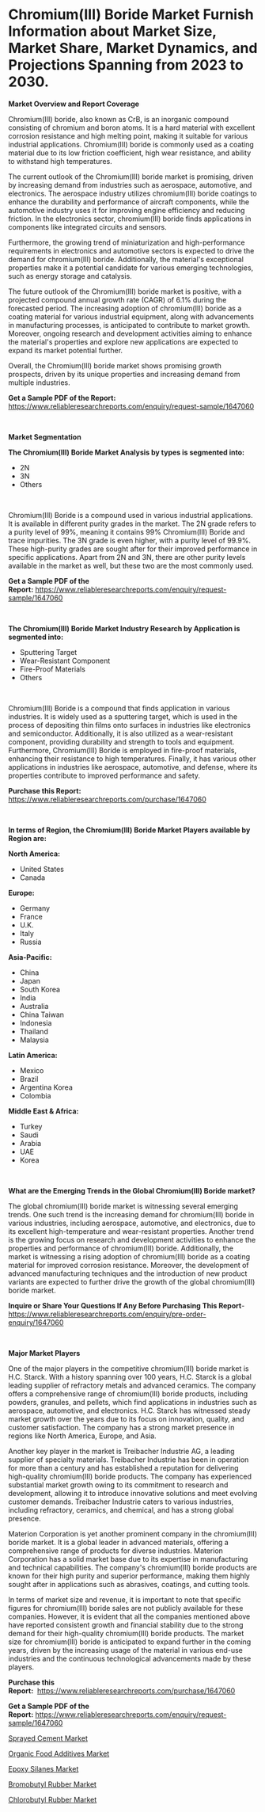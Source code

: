 <p><h1>Chromium(III) Boride Market Furnish Information about Market Size, Market Share, Market Dynamics, and Projections Spanning from 2023 to 2030.</h1></p><p><strong>Market Overview and Report Coverage</strong></p>
<p><p>Chromium(III) boride, also known as CrB, is an inorganic compound consisting of chromium and boron atoms. It is a hard material with excellent corrosion resistance and high melting point, making it suitable for various industrial applications. Chromium(III) boride is commonly used as a coating material due to its low friction coefficient, high wear resistance, and ability to withstand high temperatures.</p><p>The current outlook of the Chromium(III) boride market is promising, driven by increasing demand from industries such as aerospace, automotive, and electronics. The aerospace industry utilizes chromium(III) boride coatings to enhance the durability and performance of aircraft components, while the automotive industry uses it for improving engine efficiency and reducing friction. In the electronics sector, chromium(III) boride finds applications in components like integrated circuits and sensors.</p><p>Furthermore, the growing trend of miniaturization and high-performance requirements in electronics and automotive sectors is expected to drive the demand for chromium(III) boride. Additionally, the material's exceptional properties make it a potential candidate for various emerging technologies, such as energy storage and catalysis.</p><p>The future outlook of the Chromium(III) boride market is positive, with a projected compound annual growth rate (CAGR) of 6.1% during the forecasted period. The increasing adoption of chromium(III) boride as a coating material for various industrial equipment, along with advancements in manufacturing processes, is anticipated to contribute to market growth. Moreover, ongoing research and development activities aiming to enhance the material's properties and explore new applications are expected to expand its market potential further.</p><p>Overall, the Chromium(III) boride market shows promising growth prospects, driven by its unique properties and increasing demand from multiple industries.</p></p>
<p><strong>Get a Sample PDF of the Report:</strong> <a href="https://www.reliableresearchreports.com/enquiry/request-sample/1647060">https://www.reliableresearchreports.com/enquiry/request-sample/1647060</a></p>
<p>&nbsp;</p>
<p><strong>Market Segmentation</strong></p>
<p><strong>The Chromium(III) Boride Market Analysis by types is segmented into:</strong></p>
<p><ul><li>2N</li><li>3N</li><li>Others</li></ul></p>
<p>&nbsp;</p>
<p><p>Chromium(III) Boride is a compound used in various industrial applications. It is available in different purity grades in the market. The 2N grade refers to a purity level of 99%, meaning it contains 99% Chromium(III) Boride and trace impurities. The 3N grade is even higher, with a purity level of 99.9%. These high-purity grades are sought after for their improved performance in specific applications. Apart from 2N and 3N, there are other purity levels available in the market as well, but these two are the most commonly used.</p></p>
<p><strong>Get a Sample PDF of the Report:</strong>&nbsp;<a href="https://www.reliableresearchreports.com/enquiry/request-sample/1647060">https://www.reliableresearchreports.com/enquiry/request-sample/1647060</a></p>
<p>&nbsp;</p>
<p><strong>The Chromium(III) Boride Market Industry Research by Application is segmented into:</strong></p>
<p><ul><li>Sputtering Target</li><li>Wear-Resistant Component</li><li>Fire-Proof Materials</li><li>Others</li></ul></p>
<p>&nbsp;</p>
<p><p>Chromium(III) Boride is a compound that finds application in various industries. It is widely used as a sputtering target, which is used in the process of depositing thin films onto surfaces in industries like electronics and semiconductor. Additionally, it is also utilized as a wear-resistant component, providing durability and strength to tools and equipment. Furthermore, Chromium(III) Boride is employed in fire-proof materials, enhancing their resistance to high temperatures. Finally, it has various other applications in industries like aerospace, automotive, and defense, where its properties contribute to improved performance and safety.</p></p>
<p><strong>Purchase this Report:</strong>&nbsp; <a href="https://www.reliableresearchreports.com/purchase/1647060">https://www.reliableresearchreports.com/purchase/1647060</a></p>
<p>&nbsp;</p>
<p><strong>In terms of Region, the Chromium(III) Boride Market Players available by Region are:</strong></p>
<p>
    <p> <strong> North America: </strong>
        <ul>
            <li>United States</li>
            <li>Canada</li>
        </ul>
        </p> 
    <p> <strong> Europe: </strong>
        <ul>
            <li>Germany</li>
            <li>France</li>
            <li>U.K.</li>
            <li>Italy</li>
            <li>Russia</li>
        </ul>
        </p> 
    <p> <strong> Asia-Pacific: </strong>
        <ul>
            <li>China</li>
            <li>Japan</li>
            <li>South Korea</li>
            <li>India</li>
            <li>Australia</li>
            <li>China Taiwan</li>
            <li>Indonesia</li>
            <li>Thailand</li>
            <li>Malaysia</li>
        </ul>
        </p> 
    <p> <strong> Latin America: </strong>
        <ul>
            <li>Mexico</li>
            <li>Brazil</li>
            <li>Argentina Korea</li>
            <li>Colombia</li>
        </ul>
        </p> 
    <p> <strong> Middle East & Africa: </strong>
        <ul>
            <li>Turkey</li>
            <li>Saudi</li>
            <li>Arabia</li>
            <li>UAE</li>
            <li>Korea</li>
        </ul>
    </p>
    </p>
<p>&nbsp;</p>
<p><strong>What are the Emerging Trends in the Global Chromium(III) Boride market?</strong></p>
<p><p>The global chromium(III) boride market is witnessing several emerging trends. One such trend is the increasing demand for chromium(III) boride in various industries, including aerospace, automotive, and electronics, due to its excellent high-temperature and wear-resistant properties. Another trend is the growing focus on research and development activities to enhance the properties and performance of chromium(III) boride. Additionally, the market is witnessing a rising adoption of chromium(III) boride as a coating material for improved corrosion resistance. Moreover, the development of advanced manufacturing techniques and the introduction of new product variants are expected to further drive the growth of the global chromium(III) boride market.</p></p>
<p><strong>Inquire or Share Your Questions If Any Before Purchasing This Report</strong>- <a href="https://www.reliableresearchreports.com/enquiry/pre-order-enquiry/1647060">https://www.reliableresearchreports.com/enquiry/pre-order-enquiry/1647060</a></p>
<p>&nbsp;</p>
<p><strong>Major Market Players</strong></p>
<p><p>One of the major players in the competitive chromium(III) boride market is H.C. Starck. With a history spanning over 100 years, H.C. Starck is a global leading supplier of refractory metals and advanced ceramics. The company offers a comprehensive range of chromium(III) boride products, including powders, granules, and pellets, which find applications in industries such as aerospace, automotive, and electronics. H.C. Starck has witnessed steady market growth over the years due to its focus on innovation, quality, and customer satisfaction. The company has a strong market presence in regions like North America, Europe, and Asia.</p><p>Another key player in the market is Treibacher Industrie AG, a leading supplier of specialty materials. Treibacher Industrie has been in operation for more than a century and has established a reputation for delivering high-quality chromium(III) boride products. The company has experienced substantial market growth owing to its commitment to research and development, allowing it to introduce innovative solutions and meet evolving customer demands. Treibacher Industrie caters to various industries, including refractory, ceramics, and chemical, and has a strong global presence.</p><p>Materion Corporation is yet another prominent company in the chromium(III) boride market. It is a global leader in advanced materials, offering a comprehensive range of products for diverse industries. Materion Corporation has a solid market base due to its expertise in manufacturing and technical capabilities. The company's chromium(III) boride products are known for their high purity and superior performance, making them highly sought after in applications such as abrasives, coatings, and cutting tools.</p><p>In terms of market size and revenue, it is important to note that specific figures for chromium(III) boride sales are not publicly available for these companies. However, it is evident that all the companies mentioned above have reported consistent growth and financial stability due to the strong demand for their high-quality chromium(III) boride products. The market size for chromium(III) boride is anticipated to expand further in the coming years, driven by the increasing usage of the material in various end-use industries and the continuous technological advancements made by these players.</p></p>
<p><strong>Purchase this Report:</strong>&nbsp;&nbsp;<a href="https://www.reliableresearchreports.com/purchase/1647060">https://www.reliableresearchreports.com/purchase/1647060</a></p>
<p></p>
<p><strong>Get a Sample PDF of the Report:</strong>&nbsp;<a href="https://www.reliableresearchreports.com/enquiry/request-sample/1647060">https://www.reliableresearchreports.com/enquiry/request-sample/1647060</a></p>
<p><p><a href="https://medium.com/@andem140256/sprayed-cement-market-share-evolution-and-market-growth-trends-2023-2030-4fc9d861d731">Sprayed Cement Market</a></p><p><a href="https://medium.com/@landis15236/organic-food-additives-market-share-evolution-and-market-growth-trends-2023-2030-c75609249524">Organic Food Additives Market</a></p><p><a href="https://medium.com/@emiliomartelli542/epoxy-silanes-market-size-cagr-trends-2024-2030-26382fed37a5">Epoxy Silanes Market</a></p><p><a href="https://medium.com/@kanew14036/bromobutyl-rubber-market-competitive-analysis-market-trends-and-forecast-to-2030-d959416a5e22">Bromobutyl Rubber Market</a></p><p><a href="https://medium.com/@scanw41036/chlorobutyl-rubber-market-the-key-to-successful-business-strategy-forecast-till-2030-8a4f31c403f3">Chlorobutyl Rubber Market</a></p></p>